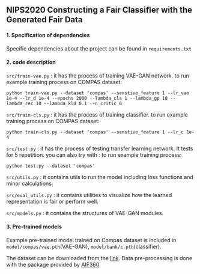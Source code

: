 ## NIPS2020 Constructing a Fair Classiﬁer with the Generated Fair Data

#### 1. Specification of dependencies
Specific dependencies about the project can be found in `requirements.txt`

#### 2. code description

`src/train-vae.py` : it has the process of training VAE-GAN network. 
to run example training process on COMPAS dataset:
```console
python train-vae.py --dataset 'compas' --senstive_feature 1 --lr_vae 1e-4 --lr_d 1e-4 --epochs 2000 --lambda_cls 1 --lambda_gp 10 --lambda_rec 10 --lambda_kld 0.1 --n_critic 6
```

`src/train-cls.py` : it has the process of training classifier. 
to run example training process on COMPAS dataset:
```console
python train-cls.py --dataset 'compas' --senstive_feature 1 --lr_c 1e-4 
```

`src/test.py` :  it has the process of testing transfer learning network. It tests for 5 repetition.
you can also try with :
to run example training process:
```console
python test.py --dataset 'compas'
```
`src/utils.py` : it contains utils to run the model including loss functions and minor calculations.

`src/eval_utils.py` : it contains utilities to visualize how the learned representation is fair or perform well.

`src/models.py` : it contains the structures of VAE-GAN modules.


#### 3. Pre-trained models
Example pre-trained model trained on Compas dataset is included in `model/compas/vae.pth`(VAE-GAN), `model/bank/c.pth`(classifier).

The dataset can be downloaded from the [link](https://github.com/propublica/compas-analysis/blob/master/compas-scores-two-years.csv).
Data pre-processing is done with the package provided by [AIF360](https://github.com/IBM/AIF360)

